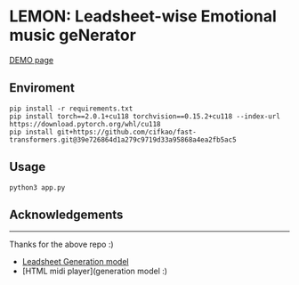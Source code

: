 # LEMON: Leadsheet-wise Emotional music geNerator
[DEMO page](http://140.112.41.51:5000)
## Enviroment
``` 
pip install -r requirements.txt
pip install torch==2.0.1+cu118 torchvision==0.15.2+cu118 --index-url https://download.pytorch.org/whl/cu118
pip install git+https://github.com/cifkao/fast-transformers.git@39e726864d1a279c9719d33a95868a4ea2fb5ac5
```

## Usage
```
python3 app.py
``` 

## Acknowledgements
---
Thanks for the above repo :)
* [Leadsheet Generation model](https://github.com/slSeanWU/Compose_and_Embellish)
* [HTML midi player](generation model :)
